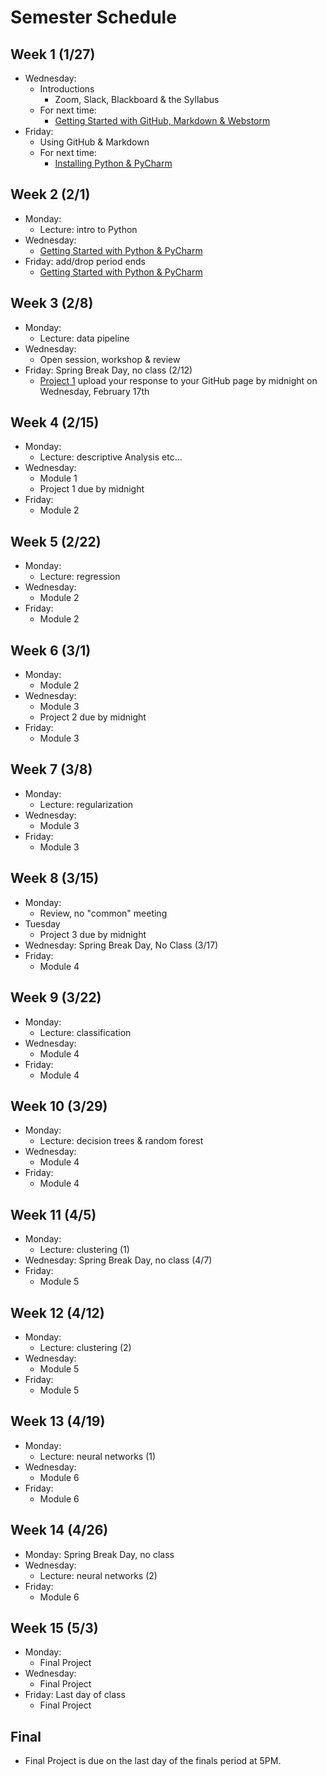 # Semester Schedule

## Week 1 (1/27)
- Wednesday:
    - Introductions
        - Zoom, Slack, Blackboard & the Syllabus
    - For next time:
        - [Getting Started with GitHub, Markdown & Webstorm](https://tyler-frazier.github.io/dsbook/gitstart.html)
- Friday:
    - Using GitHub & Markdown
    - For next time:
      - [Installing Python & PyCharm](https://tyler-frazier.github.io/dsbook/pyinstall.html)

## Week 2 (2/1)
- Monday:
    - Lecture: intro to Python
- Wednesday:
    - [Getting Started with Python & PyCharm](https://tyler-frazier.github.io/dsbook/pystart.html)
- Friday: add/drop period ends
    - [Getting Started with Python & PyCharm](https://tyler-frazier.github.io/dsbook/pystart.html)

## Week 3 (2/8)
- Monday:
  - Lecture: data pipeline
- Wednesday:
  - Open session, workshop & review
- Friday: Spring Break Day, no class (2/12)
  - [Project 1](prj1.md) upload your response to your GitHub page by midnight on Wednesday, February 17th 

## Week 4 (2/15)
- Monday:
    - Lecture: descriptive Analysis etc...
- Wednesday:
    - Module 1
    - Project 1 due by midnight
- Friday:
    - Module 2


## Week 5 (2/22)
- Monday:
    - Lecture: regression
- Wednesday:
    - Module 2
- Friday:
    - Module 2

## Week 6 (3/1)
- Monday:
  - Module 2
- Wednesday:
  - Module 3
  - Project 2 due by midnight
- Friday:
  - Module 3

## Week 7 (3/8)
- Monday:
    - Lecture: regularization
- Wednesday:
    - Module 3
- Friday:
    - Module 3

## Week 8 (3/15)
- Monday:
    - Review, no "common" meeting
- Tuesday
  - Project 3 due by midnight
- Wednesday: Spring Break Day, No Class (3/17)
- Friday:
    - Module 4


## Week 9 (3/22)
- Monday:
  - Lecture: classification
- Wednesday:
  - Module 4
- Friday:
  - Module 4

## Week 10 (3/29)
- Monday:
  - Lecture: decision trees & random forest
- Wednesday:
  - Module 4
- Friday:
  - Module 4

## Week 11 (4/5)
- Monday:
  - Lecture: clustering (1)
- Wednesday: Spring Break Day, no class (4/7)
- Friday:
  - Module 5

## Week 12 (4/12)
- Monday:
  - Lecture: clustering (2)
- Wednesday:
  - Module 5
- Friday:
  - Module 5

## Week 13 (4/19)
- Monday:
  - Lecture: neural networks (1)
- Wednesday:
  - Module 6
- Friday:
  - Module 6

## Week 14 (4/26)
- Monday: Spring Break Day, no class
- Wednesday:
  - Lecture: neural networks (2)
- Friday:
  - Module 6

## Week 15 (5/3)
- Monday:
    - Final Project
- Wednesday:
    - Final Project
- Friday: Last day of class
    - Final Project

## Final
- Final Project is due on the last day of the finals period at 5PM.






